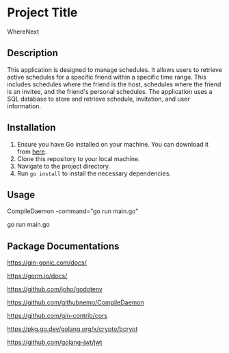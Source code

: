 # Project Title

WhereNext

## Description

This application is designed to manage schedules. It allows users to retrieve active schedules for a specific friend within a specific time range. This includes schedules where the friend is the host, schedules where the friend is an invitee, and the friend's personal schedules. The application uses a SQL database to store and retrieve schedule, invitation, and user information.

## Installation

1. Ensure you have Go installed on your machine. You can download it from [here](https://golang.org/dl/).
2. Clone this repository to your local machine.
3. Navigate to the project directory.
4. Run `go install` to install the necessary dependencies.

## Usage

CompileDaemon -command="go run main.go"

go run main.go

## Package Documentations

https://gin-gonic.com/docs/

https://gorm.io/docs/

https://github.com/joho/godotenv

https://github.com/githubnemo/CompileDaemon

https://github.com/gin-contrib/cors

https://pkg.go.dev/golang.org/x/crypto/bcrypt

https://github.com/golang-jwt/jwt
